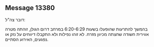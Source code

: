 ## Message 13380

דובר צה"ל:

בהמשך להתרעות שהופעלו בשעות 6:20-6:29 במרחב דרום הגולן, זוהתה מטרה אווירית חשודה שחצתה מכיוון מזרח.
לא זוהו נפילות ולא התקבלו דיווחים על נזק או נפגעים, האירוע הסתיים.

